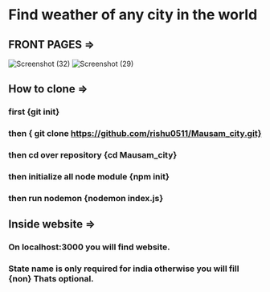 # Find weather of any city in the world 
## FRONT PAGES =>

![Screenshot (32)](https://github.com/rishu0511/Mausam_city/assets/154498380/9c707ccb-fe7f-4e95-9ead-802aae1f6b5e)
![Screenshot (29)](https://github.com/rishu0511/Mausam_city/assets/154498380/66344d44-5753-4430-9ee6-a179aa3030f8)
## How to clone =>
  ### first {git init}
  ### then { git clone https://github.com/rishu0511/Mausam_city.git} 
  ### then cd over repository {cd Mausam_city}
  ### then initialize all node module {npm init}
  ### then run nodemon {nodemon index.js}
## Inside website =>
  ### On localhost:3000 you will find website.
  ### State name is only required for india otherwise you will fill {non} Thats optional.
